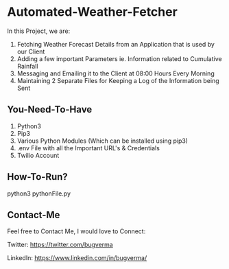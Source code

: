 # Automated-Weather-Fetcher
In this Project, we are:
1. Fetching Weather Forecast Details from an Application that is used by our Client
2. Adding a few important Parameters ie. Information related to Cumulative Rainfall
3. Messaging and Emailing it to the Client at 08:00 Hours Every Morning
4. Maintaining 2 Separate Files for Keeping a Log of the Information being Sent

## You-Need-To-Have
1. Python3
2. Pip3
3. Various Python Modules (Which can be installed using pip3)
4. .env File with all the Important URL's & Credentials
5. Twilio Account

## How-To-Run?
python3 pythonFile.py

## Contact-Me
Feel free to Contact Me, I would love to Connect:

Twitter: https://twitter.com/bugverma

LinkedIn: https://www.linkedin.com/in/bugverma/

